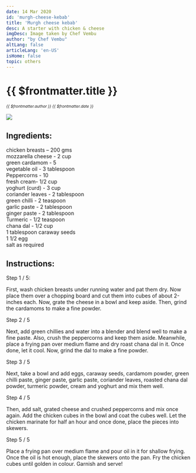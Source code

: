 ```yaml
---
date: 14 Mar 2020
id: 'murgh-cheese-kebab'
title: 'Murgh cheese kebab'
desc: A starter with chicken & cheese
imgDesc: Image taken by Chef Vembu
author: "by Chef Vembu"
altLang: false
articleLang: 'en-US'
isHome: false
topic: others
---
```


<altLang />

# {{ $frontmatter.title }}
<i style="font-size: 0.75em;"> {{ $frontmatter.author }} {{ $frontmatter.date }} </i>

![](/img/others/murgh-cheese-kebab/_thumbnail.png)

## Ingredients: 
chicken breasts – 200 gms   
mozzarella cheese - 2 cup   
green cardamom - 5   
vegetable oil - 3 tablespoon   
Peppercorns - 10   
fresh cream- 1/2 cup   
yoghurt (curd) - 3 cup   
coriander leaves - 2 tablespoon   
green chilli - 2 teaspoon   
garlic paste - 2 tablespoon   
ginger paste - 2 tablespoon   
Turmeric - 1/2 teaspoon   
chana dal - 1/2 cup   
1 tablespoon caraway seeds   
1 1/2 egg   
salt as required   

## Instructions:

Step 1 / 5:  

First, wash chicken breasts under running water and pat them dry. Now place them over a chopping board and cut them into cubes of about 2-inches each. Now, grate the cheese in a bowl and keep aside. Then, grind the cardamoms to make a fine powder. 

Step 2 / 5   

Next, add green chillies and water into a blender and blend well to make a fine paste. Also, crush the peppercorns and keep them aside. Meanwhile, place a frying pan over medium flame and dry roast chana dal in it. Once done, let it cool. Now, grind the dal to make a fine powder. 

Step 3 / 5   

Next, take a bowl and add eggs, caraway seeds, cardamom powder, green chilli paste, ginger paste, garlic paste, coriander leaves, roasted chana dal powder, turmeric powder, cream and yoghurt and mix them well. 

Step 4 / 5   

Then, add salt, grated cheese and crushed peppercorns and mix once again. Add the chicken cubes in the bowl and coat the cubes well. Let the chicken marinate for half an hour and once done, place the pieces into skewers. 

Step 5 / 5   

Place a frying pan over medium flame and pour oil in it for shallow frying. Once the oil is hot enough, place the skewers onto the pan. Fry the chicken cubes until golden in colour. Garnish and serve! 

